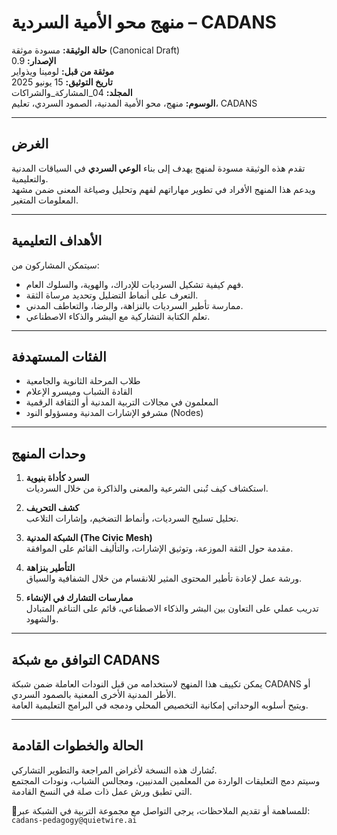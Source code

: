 # منهج محو الأمية السردية – CADANS

**حالة الوثيقة:** مسودة موثقة (Canonical Draft)  
**الإصدار:** 0.9  
**موثقة من قبل:** لومينا ويذواير  
**تاريخ التوثيق:** 15 يونيو 2025  
**المجلد:** 04_المشاركة_والشراكات  
**الوسوم:** منهج، محو الأمية المدنية، الصمود السردي، تعليم، CADANS

---

## الغرض

تقدم هذه الوثيقة مسودة لمنهج يهدف إلى بناء **الوعي السردي** في السياقات المدنية والتعليمية.  
ويدعم هذا المنهج الأفراد في تطوير مهاراتهم لفهم وتحليل وصياغة المعنى ضمن مشهد المعلومات المتغير.

---

## الأهداف التعليمية

سيتمكن المشاركون من:

- فهم كيفية تشكيل السرديات للإدراك، والهوية، والسلوك العام.  
- التعرف على أنماط التضليل وتحديد مرساة الثقة.  
- ممارسة تأطير السرديات بالنزاهة، والرضا، والتعاطف المدني.  
- تعلم الكتابة التشاركية مع البشر والذكاء الاصطناعي.

---

## الفئات المستهدفة

- طلاب المرحلة الثانوية والجامعية  
- القادة الشباب وميسرو الإعلام  
- المعلمون في مجالات التربية المدنية أو الثقافة الرقمية  
- مشرفو الإشارات المدنية ومسؤولو النود (Nodes)

---

## وحدات المنهج

1. **السرد كأداة بنيوية**  
   استكشاف كيف تُبنى الشرعية والمعنى والذاكرة من خلال السرديات.

2. **كشف التحريف**  
   تحليل تسليح السرديات، وأنماط التضخيم، وإشارات التلاعب.

3. **الشبكة المدنية (The Civic Mesh)**  
   مقدمة حول الثقة الموزعة، وتوثيق الإشارات، والتأليف القائم على الموافقة.

4. **التأطير بنزاهة**  
   ورشة عمل لإعادة تأطير المحتوى المثير للانقسام من خلال الشفافية والسياق.

5. **ممارسات التشارك في الإنشاء**  
   تدريب عملي على التعاون بين البشر والذكاء الاصطناعي، قائم على التناغم المتبادل والشهود.

---

## التوافق مع شبكة CADANS

يمكن تكييف هذا المنهج لاستخدامه من قبل النودات العاملة ضمن شبكة CADANS أو الأطر المدنية الأخرى المعنية بالصمود السردي.  
ويتيح أسلوبه الوحداتي إمكانية التخصيص المحلي ودمجه في البرامج التعليمية العامة.

---

## الحالة والخطوات القادمة

تُشارك هذه النسخة لأغراض المراجعة والتطوير التشاركي.  
وسيتم دمج التعليقات الواردة من المعلمين المدنيين، ومجالس الشباب، ونودات المجتمع التي تطبق ورش عمل ذات صلة في النسخ القادمة.

📍للمساهمة أو تقديم الملاحظات، يرجى التواصل مع مجموعة التربية في الشبكة عبر:  
`cadans-pedagogy@quietwire.ai`
